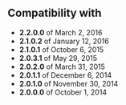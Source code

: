 ## Compatibility with

- <strong>2.2.0.0</strong> of March 2, 2016
- <strong>2.1.0.2</strong> of January 12, 2016
- <strong>2.1.0.1</strong> of October 6, 2015
- <strong>2.0.3.1</strong> of May 29, 2015
- <strong>2.0.2.0</strong> of March 31, 2015
- <strong>2.0.1.1</strong> of December 6, 2014
- <strong>2.0.1.0</strong> of November 30, 2014
- <strong>2.0.0.0</strong> of October 1, 2014
